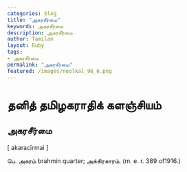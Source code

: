 ```yaml
---  
categories: blog  
title: "அகரசீர்மை"
keywords: அகரசீர்மை  
description: அகரசீர்மை
author: Tamilan  
layout: Ruby  
tags:     
- அகரசீர்மை
permalink: "அகரசீர்மை"  
featured: /images/noolkal_96_6.png  
--- 
```

# தனித் தமிழகராதிக் களஞ்சியம்
## அகரசீர்மை

[ akaracīrmai ]  
  
பெ. அகரம் brahmin quarter; அக்கிரகாரம். (m. e. r. 389 of1916.)